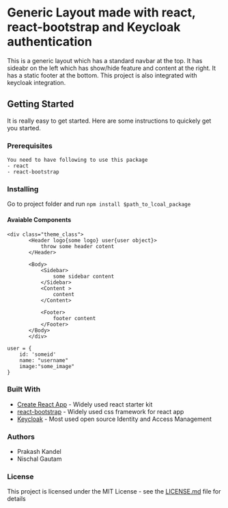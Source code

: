 
# Generic Layout made with react, react-bootstrap and Keycloak authentication 
This is a generic layout which has a standard navbar at the top. It has sideabr on the left which has show/hide feature and content at the right. It has a static footer at the bottom.
This project is also integrated with keycloak integration.

## Getting Started
It is really easy to get started. Here are some instructions to quickely get you started.

### Prerequisites
    You need to have following to use this package
    - react
    - react-bootstrap

### Installing

Go to project folder and run 
``` npm install $path_to_lcoal_package ```
#### Avaiable Components

 ``` 
 <div class="theme_class">
        <Header logo{some logo} user{user object}>
            throw some header cotent
        </Header>

        <Body>
            <Sidebar>
                some sidebar content
            </Sidebar>
            <Content >
                content
            </Content>

            <Footer>
                footer content
            </Footer>
        </Body>
        </div>
```
``` 
user = {
    id: 'someid'
    name: "username"
    image:"some_image"
} 
```
### Built With
* [Create React App](https://github.com/facebookincubator/create-react-app) - Widely used react starter kit
* [react-bootstrap](https://react-bootstrap.github.io/) - Widely used css framework for react app
* [Keycloak](http://www.keycloak.org/) - Most used open source Identity and Access Management

### Authors
* Prakash Kandel
* Nischal Gautam

### License
This project is licensed under the MIT License - see the [LICENSE.md](LICENSE.md) file for details